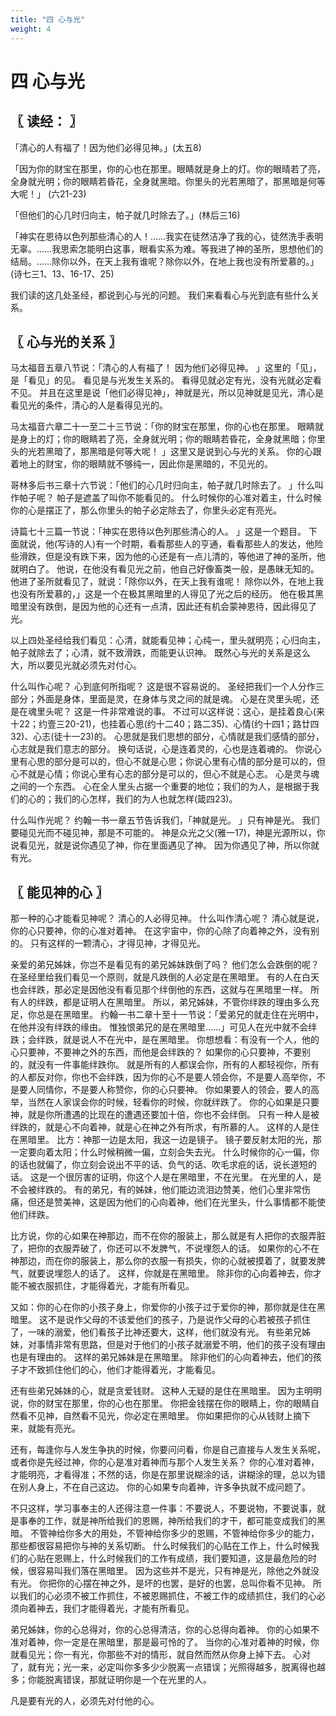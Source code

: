 ```yaml
---
title: "四 心与光"
weight: 4
---
```


# 四 心与光


## 〖 读经： 〗

「清心的人有福了！因为他们必得见神。」(太五8)

「因为你的财宝在那里，你的心也在那里。眼睛就是身上的灯。你的眼晴若了亮，全身就光明；你的眼睛若昏花，全身就黑暗。你里头的光若黑暗了，那黑暗是何等大呢！」
(六21-23)

「但他们的心几时归向主，帕子就几时除去了。」(林后三16)

「神实在恩待以色列那些清心的人！……我实在徒然洁净了我的心，徒然洗手表明无辜。……我思索怎能明白这事，眼看实系为难。等我进了神的圣所，思想他们的结局。……除你以外，在天上我有谁呢？除你以外，在地上我也没有所爱慕的。」
(诗七三1、13、16-17、25)

我们读的这几处圣经，都说到心与光的问题。
我们来看看心与光到底有些什么关系。

## 〖 心与光的关系 〗

马太福音五章八节说：「清心的人有福了！
因为他们必得见神。
」这里的「见」，是「看见」的见。
看见是与光发生关系的。
看得见就必定有光，没有光就必定看不见。
并且在这里是说「他们必得见神」，神就是光，所以见神就是见光，清心是看见光的条件，清心的人是看得见光的。

马太福音六章二十一至二十三节说：「你的财宝在那里，你的心也在那里。
眼睛就是身上的灯；你的眼睛若了亮，全身就光明；你的眼睛若昏花，全身就黑暗；你里头的光若黑暗了，那黑暗是何等大呢！
」这里又是说到心与光的关系。
你的心跟着地上的财宝，你的眼睛就不够纯一，因此你是黑暗的，不见光的。

哥林多后书三章十六节说：「他们的心几时归向主，帕子就几时除去了。
」什么叫作帕子呢？
帕子是遮盖了叫你不能看见的。
什么时候你的心准对着主，什么时候你的心是摆正了，那么你里头的帕子必定除去了，你里头必定有亮光。

诗篇七十三篇一节说：「神实在恩待以色列那些清心的人。
」这是一个题目。
下面就说，他(写诗的人)有一个时期，看看那些人的亨通，看看那些人的发达，他险些滑跌，但是没有跌下来，因为他的心还是有一点儿清的，等他进了神的圣所，他就明白了。
他说，在他没有看见光之前，他自己好像畜类一般，是愚昧无知的。
他进了圣所就看见了，就说：「除你以外，在天上我有谁呢！
除你以外，在地上我也没有所爱慕的，」这是一个在极其黑暗里的人得见了光之后的经历。
他在极其黑暗里没有跌倒，是因为他的心还有一点清，因此还有机会蒙神恩待，因此得见了光。

以上四处圣经给我们看见：心清，就能看见神；心纯一，里头就明亮；心归向主，帕子就除去了；心清，就不致滑跌，而能更认识神。
既然心与光的关系是这么大，所以要见光就必须先对付心。

什么叫作心呢？
心到底何所指呢？
这是很不容易说的。
圣经把我们一个人分作三部分；外面是身体，里面是灵，在身体与灵之间的就是魂。
心是在灵里头呢，还是在魂里头呢？
这是一件非常难说的事。
不过可以这样说：这心，是挂着良心(来十22；约壹三20-21)，也挂着心思(约十二40；路二35)、心情(约十四1；路廿四32)、心志(徒十一23)的。
心思就是我们思想的部分，心情就是我们感情的部分，心志就是我们意志的部分。
换句话说，心是连着灵的，心也是连着魂的。
你说心里有心思的部分是可以的，但心不就是心思；你说心里有心情的部分是可以的，但心不就是心情；你说心里有心志的部分是可以的，但心不就是心志。
心是灵与魂之间的一个东西。
心在全人里头占据一个重要的地位；我们的为人，是根据于我们的心的；我们的心怎样，我们的为人也就怎样(箴四23)。

什么叫作光呢？
约翰一书一章五节告诉我们，「神就是光。
」只有神是光。
我们要碰见光而不碰见神，那是不可能的。
神是众光之父(雅一17)，神是光源所以，你说看见光，就是说你遇见了神，你在里面遇见了神。
因为你遇见了神，所以你就有光。

## 〖 能见神的心 〗

那一种的心才能看见神呢？
清心的人必得见神。
什么叫作清心呢？
清心就是说，你的心只要神，你的心准对着神。
在这宇宙中，你的心除了向着神之外，没有别的。
只有这样的一颗清心，才得见神，才得见光。

亲爱的弟兄姊妹，你岂不是看见有的弟兄姊妹跌倒了吗？
他们怎么会跌倒的呢？
在圣经里给我们看见一个原则，就是凡跌倒的人必定是在黑暗里。
有的人在白天也会绊跌，那必定是因他没有看见那个绊倒他的东西，这就与在黑暗里一样。
所有人的绊跌，都是证明人在黑暗里。
所以，弟兄姊妹，不管你绊跌的理由多么充足，你总是在黑暗里。
约翰一书二章十至十一节说：「爱弟兄的就走住在光明中，在他并没有绊跌的缘由。
惟独恨弟兄的是在黑暗里……」可见人在光中就不会绊跌；会绊跌，就是说人不在光中，是在黑暗里。
你想想看：有没有一个人，他的心只要神，不要神之外的东西，而他是会绊跌的？
如果你的心只要神，不要别的，就没有一件事能绊跌你。
就是所有的人都误会你，所有的人都轻视你，所有的人都反对你，你也不会绊跌，因为你的心不是要人领会你，不是要人高举你，不是要人同情你，不是要人称赞你，你的心只要神。
你如果要人的领会，要人的高举，当然在人家误会你的时候，轻看你的时候，你就绊跌了。
你的心如果是只要神，就是你所遭遇的比现在的遭遇还要加十倍，你也不会绊倒。
只有一种人是被绊跌的，就是心不向着神，就是心在神之外有所求，有所慕的人。
这样的人是住在黑暗里。
比方：神那一边是太阳，我这一边是镜子。
镜子要反射太阳的光，那一定要向着太阳；什么时候稍微一偏，立刻会失去光。
什么时候你的心一偏，你的话也就偏了，你立刻会说出不平的话、负气的话、吹毛求疪的话，说长道短的话。
这是一个很厉害的证明，你这个人是在黑暗里，不在光里。
在光里的人，是不会被绊跌的。
有的弟兄，有的姊妹，他们能边流泪边赞美，他们心里非常伤痛，但还是赞美神，这是因为他们的心向着神，他们在光里头，什么事情都不能使他们绊跌。

比方说，你的心如果在神那边，而不在你的服装上，那么就是有人把你的衣服弄脏了，把你的衣服弄破了，你还可以不发脾气，不说埋怨人的话。
如果你的心不在神那边，而在你的服装上，那么你的衣服一有损失，你的心就被摸着了，就要发脾气，就要说埋怨人的话了。
这样，你就是在黑暗里。
除非你的心向着神去，你才能不被衣服抓住，才能得着光，才能有所看见。

又如：你的心在你的小孩子身上，你爱你的小孩子过于爱你的神，那你就是住在黑暗里。
这不是说作父母的不该爱他们的孩子，乃是说作父母的心若被孩子抓住了，一味的溺爱，他们看孩子比神还要大，这样，他们就没有光。
有些弟兄姊妹，对事情非常有思路，但是对于他们的小孩子就溺爱不明，他们的孩子没有理由也是有理由的。
这样的弟兄姊妹是在黑暗里。
除非他们的心向着神去，他们的孩子才不致抓住他们的心，他们才能得着光，才能看见。

还有些弟兄姊妹的心，就是贪爱钱财。
这种人无疑的是住在黑暗里。
因为主明明说，你的财宝在那里，你的心也在那里。
你把金钱摆在你的眼睛上，你的眼睛自然看不见神，自然看不见光，你必定在黑暗里。
你如果把你的心从钱财上摘下来，就能有亮光。

还有，每逢你与人发生争执的时候，你要问问看，你是自己直接与人发生关系呢，或者你是先经过神，你的心是准对着神而与那个人发生关系？
你的心准对着神，才能明亮，才看得准；不然的话，你是在那里说糊涂的话，讲糊涂的理，总以为错在别人身上，不在自己这边。
你的心如果专向着神，许多争执就不成问题了。

不只这样，学习事奉主的人还得注意一件事：不要说人，不要说物，不要说事，就是事奉的工作，就是神所给我们的恩赐，神所给我们的才干，都可能变成我们的黑暗。
不管神给你多大的用处，不管神给你多少的恩赐，不管神给你多少的能力，那些都很容易把你与神的关系切断。
什么时候我们的心贴在工作上，什么时候我们的心贴在恩赐上，什么时候我们的工作有成绩，我们要知道，这是最危险的时候，很容易叫我们落在黑暗里。
因为这些并不是光，只有神是光，除他之外就没有光。
你把你的心摆在神之外，是坏的也罢，是好的也罢，总叫你看不见神。
所以我们的心必须不被工作抓住，不被恩赐抓住，不被工作的成绩抓住，我们的心必须向着神去，我们才能得着光，才能有所看见。

弟兄姊妹，你的心总得对，你的心总得清洁，你的心总得向着神。
你的心如果不准对着神，你一定是在黑暗里，那是最可怜的了。
当你的心准对着神的时候，你就看见光；你一有光，你那些不对的情形，就自然而然从你身上掉下去。
心对了，就有光；光一来，必定叫你多多少少脱离一点错误；光照得越多，脱离得也越多；你能脱离错误，那就证明你是一个在光里的人。

凡是要有光的人，必须先对付他的心。
